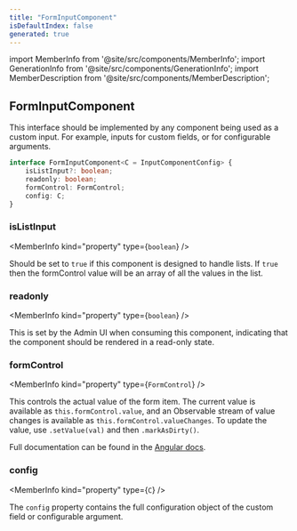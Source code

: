 ```yaml
---
title: "FormInputComponent"
isDefaultIndex: false
generated: true
---
```

<!-- This file was generated from the Vendure source. Do not modify. Instead, re-run the "docs:build" script -->
import MemberInfo from '@site/src/components/MemberInfo';
import GenerationInfo from '@site/src/components/GenerationInfo';
import MemberDescription from '@site/src/components/MemberDescription';


## FormInputComponent

<GenerationInfo sourceFile="packages/admin-ui/src/lib/core/src/common/component-registry-types.ts" sourceLine="11" packageName="@vendure/admin-ui" />

This interface should be implemented by any component being used as a custom input. For example,
inputs for custom fields, or for configurable arguments.

```ts title="Signature"
interface FormInputComponent<C = InputComponentConfig> {
    isListInput?: boolean;
    readonly: boolean;
    formControl: FormControl;
    config: C;
}
```

<div className="members-wrapper">

### isListInput

<MemberInfo kind="property" type={`boolean`}   />

Should be set to `true` if this component is designed to handle lists.
If `true` then the formControl value will be an array of all the
values in the list.
### readonly

<MemberInfo kind="property" type={`boolean`}   />

This is set by the Admin UI when consuming this component, indicating that the
component should be rendered in a read-only state.
### formControl

<MemberInfo kind="property" type={`FormControl`}   />

This controls the actual value of the form item. The current value is available
as `this.formControl.value`, and an Observable stream of value changes is available
as `this.formControl.valueChanges`. To update the value, use `.setValue(val)` and then
`.markAsDirty()`.

Full documentation can be found in the [Angular docs](https://angular.io/api/forms/FormControl).
### config

<MemberInfo kind="property" type={`C`}   />

The `config` property contains the full configuration object of the custom field or configurable argument.


</div>
